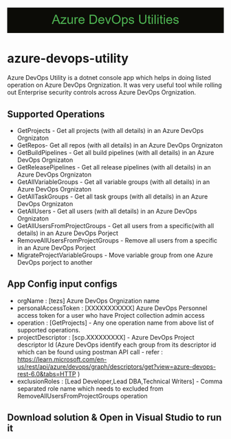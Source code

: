 

![Azure_DevOps_Utilities.png](Azure_DevOps_Utilities.png)

# azure-devops-utility
Azure DevOps Utility is a dotnet console app which helps in doing listed operation on Azure DevOps Orgnization. 
It was very useful tool while rolling out Enterprise security controls across Azure DevOps Orgnization. 

## Supported Operations

* GetProjects - Get all projects (with all details) in an Azure DevOps Orgnizaton
* GetRepos- Get all repos (with all details) in an Azure DevOps Orgnizaton
* GetBuildPipelines - Get all build pipelines (with all details) in an Azure DevOps Orgnizaton
* GetReleasePipelines - Get all release pipelines (with all details) in an Azure DevOps Orgnizaton
* GetAllVariableGroups - Get all variable groups (with all details) in an Azure DevOps Orgnizaton
* GetAllTaskGroups - Get all task groups (with all details) in an Azure DevOps Orgnizaton
* GetAllUsers - Get all users (with all details) in an Azure DevOps Orgnizaton
* GetAllUsersFromProjectGroups - Get all users from a specific(with all details) in an Azure DevOps Porject
* RemoveAllUsersFromProjectGroups - Remove all users from a specific in an Azure DevOps Porject
* MigrateProjectVariableGroups - Move variable group from one Azure DevOps porject to another

## App Config input configs

* orgName : [tezs] Azure DevOps Orgnization name
* personalAccessToken : [XXXXXXXXXXX] Azure DevOps Personnel access token for a user who have Project collection admin access
* operation : [GetProjects] - Any one operation name from above list of supported operations.
* projectDescriptor : [scp.XXXXXXXXX] - Azure DevOps Project descriptor Id (Azure DevOps identify each group from its descriptor id which can be found using postman API call - refer : https://learn.microsoft.com/en-us/rest/api/azure/devops/graph/descriptors/get?view=azure-devops-rest-6.0&tabs=HTTP )
* exclusionRoles : [Lead Developer,Lead DBA,Technical Writers] - Comma separated role name which needs to excluded from RemoveAllUsersFromProjectGroups operation

## Download solution & Open in Visual Studio to run it
